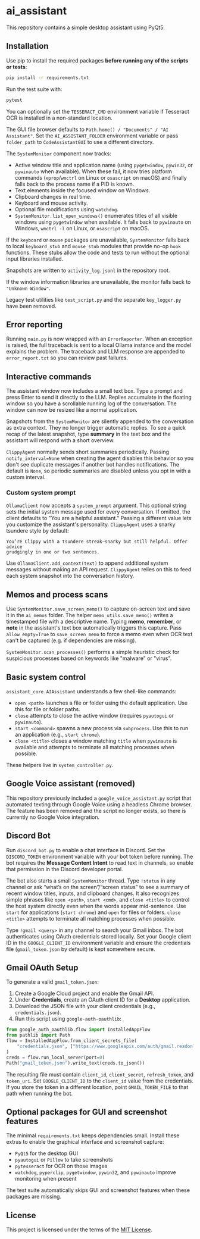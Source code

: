 # ai_assistant
This repository contains a simple desktop assistant using PyQt5.

## Installation

Use pip to install the required packages **before running any of the scripts or tests**:

```bash
pip install -r requirements.txt
```

Run the test suite with:

```bash
pytest
```

You can optionally set the `TESSERACT_CMD` environment variable if Tesseract OCR is installed in a non-standard location.

The GUI file browser defaults to `Path.home() / "Documents" / "AI Assistant"`. Set the `AI_ASSISTANT_FOLDER` environment variable or pass `folder_path` to `CodeAssistantGUI` to use a different directory.

The `SystemMonitor` component now tracks:

- Active window title and application name (using `pygetwindow`, `pywin32`, or `pywinauto` when available).
  When these fail, it now tries platform commands (`xprop`/`wmctrl` on Linux or
  `osascript` on macOS) and finally falls back to the process name if a PID is
  known.
- Text elements inside the focused window on Windows.
- Clipboard changes in real time.
- Keyboard and mouse activity.
- Optional file modifications using `watchdog`.
- `SystemMonitor.list_open_windows()` enumerates titles of all visible windows
  using `pygetwindow` when available. It falls back to `pywinauto` on Windows,
  `wmctrl -l` on Linux, or `osascript` on macOS.

If the `keyboard` or `mouse` packages are unavailable, `SystemMonitor` falls
back to local `keyboard_stub` and `mouse_stub` modules that provide no-op
`hook` functions. These stubs allow the code and tests to run without the
optional input libraries installed.

Snapshots are written to `activity_log.jsonl` in the repository root.

If the window information libraries are unavailable, the monitor falls back to `"Unknown Window"`.

Legacy test utilities like `test_script.py` and the separate `key_logger.py` have been removed.

## Error reporting

Running `main.py` is now wrapped with an `ErrorReporter`. When an
exception is raised, the full traceback is sent to a local Ollama
instance and the model explains the problem. The traceback and LLM
response are appended to `error_report.txt` so you can review past
failures.

## Interactive commands

The assistant window now includes a small text box. Type a prompt and press
Enter to send it directly to the LLM. Replies accumulate in the floating window
so you have a scrollable running log of the conversation. The window can now be
resized like a normal application.

Snapshots from the `SystemMonitor` are silently appended to the conversation as
extra context. They no longer trigger automatic replies. To see a quick recap
of the latest snapshot, type **summary** in the text box and the assistant will
respond with a short overview.

`ClippyAgent` normally sends short summaries periodically. Passing
`notify_interval=None` when creating the agent disables this behavior so you
don't see duplicate messages if another bot handles notifications. The default
is `None`, so periodic summaries are disabled unless you opt in with a custom
interval.

### Custom system prompt

`OllamaClient` now accepts a `system_prompt` argument. This optional string
sets the initial system message used for every conversation. If omitted, the
client defaults to "You are a helpful assistant." Passing a different value lets
you customize the assistant's personality. `ClippyAgent` uses a snarky
tsundere style by default:

```
You’re Clippy with a tsundere streak—snarky but still helpful. Offer advice
grudgingly in one or two sentences.
```

Use `OllamaClient.add_context(text)` to append additional system messages
without making an API request. `ClippyAgent` relies on this to feed each
system snapshot into the conversation history.

## Memos and process scans

Use `SystemMonitor.save_screen_memo()` to capture on-screen text and save it in the `ai_memos` folder. The helper `memo_utils.save_memo()` writes a timestamped file with a descriptive name. Typing **memo**, **remember**, or **note** in the assistant's text box automatically triggers this capture. Pass `allow_empty=True` to `save_screen_memo` to force a memo even when OCR text can't be captured (e.g. if dependencies are missing).


`SystemMonitor.scan_processes()` performs a simple heuristic check for suspicious processes based on keywords like "malware" or "virus".

## Basic system control

`assistant_core.AIAssistant` understands a few shell-like commands:

- `open <path>` launches a file or folder using the default application. Use this for file or folder paths.
- `close` attempts to close the active window (requires `pyautogui` or `pywinauto`).
- `start <command>` spawns a new process via `subprocess`. Use this to run an application (e.g., `start chrome`).
- `close <title>` closes a window matching `title` when `pywinauto` is available and attempts to terminate all matching processes when possible.

These helpers live in `system_controller.py`.

## Google Voice assistant (removed)

This repository previously included a `google_voice_assistant.py` script that
automated texting through Google Voice using a headless Chrome browser. The
feature has been removed and the script no longer exists, so there is currently
no Google Voice integration.

## Discord Bot
Run `discord_bot.py` to enable a chat interface in Discord.
Set the `DISCORD_TOKEN` environment variable with your bot token before running.
The bot requires the **Message Content Intent** to read text in channels, so
enable that permission in the Discord developer portal.

The bot also starts a small `SystemMonitor` thread. Type `!status` in any channel
or ask “what’s on the screen”/“screen status” to see a summary of recent window
titles, inputs, and clipboard changes. It also recognizes simple phrases like
`open <path>`, `start <cmd>`, and `close <title>` to control the host system
directly even when the words appear mid-sentence. Use `start` for applications
(`start chrome`) and `open` for files or folders. `close <title>` attempts to
terminate all matching processes when possible.

Type `!gmail <query>` in any channel to search your Gmail inbox. The bot
authenticates using OAuth credentials stored locally. Set your Google client ID
in the `GOOGLE_CLIENT_ID` environment variable and ensure the credentials file
(`gmail_token.json` by default) is kept somewhere secure.

## Gmail OAuth Setup

To generate a valid `gmail_token.json`:

1. Create a Google Cloud project and enable the Gmail API.
2. Under **Credentials**, create an OAuth client ID for a **Desktop**
   application.
3. Download the JSON file with your client credentials (e.g.,
   `credentials.json`).
4. Run this script using `google-auth-oauthlib`:

```python
from google_auth_oauthlib.flow import InstalledAppFlow
from pathlib import Path
flow = InstalledAppFlow.from_client_secrets_file(
    "credentials.json", ["https://www.googleapis.com/auth/gmail.readonly"]
)
creds = flow.run_local_server(port=0)
Path("gmail_token.json").write_text(creds.to_json())
```

The resulting file must contain `client_id`, `client_secret`, `refresh_token`,
and `token_uri`. Set `GOOGLE_CLIENT_ID` to the `client_id` value from the
credentials. If you store the token in a different location, point
`GMAIL_TOKEN_FILE` to that path when running the bot.

## Optional packages for GUI and screenshot features

The minimal `requirements.txt` keeps dependencies small. Install these extras to enable the graphical interface and screenshot capture:

- `PyQt5` for the desktop GUI
- `pyautogui` or `Pillow` to take screenshots
- `pytesseract` for OCR on those images
- `watchdog`, `pyperclip`, `pygetwindow`, `pywin32`, and `pywinauto` improve monitoring when present

The test suite automatically skips GUI and screenshot features when these packages are missing.

## License

This project is licensed under the terms of the [MIT License](LICENSE).
